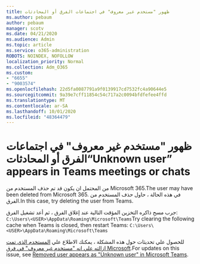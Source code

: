 ```yaml
---
title: ظهور "مستخدم غير معروف" في اجتماعات الفرق أو المحادثات
ms.author: pebaum
author: pebaum
manager: scotv
ms.date: 04/21/2020
ms.audience: Admin
ms.topic: article
ms.service: o365-administration
ROBOTS: NOINDEX, NOFOLLOW
localization_priority: Normal
ms.collection: Adm_O365
ms.custom:
- "6655"
- "9003574"
ms.openlocfilehash: 22d5fa0087791a9f0139917cd7532fc4a90644e5
ms.sourcegitcommit: 9a39e7cff11854c54c717a2c0094bfdfefee4ffd
ms.translationtype: MT
ms.contentlocale: ar-SA
ms.lasthandoff: 10/01/2020
ms.locfileid: "48364479"
---
```

# <a name="unknown-user-appears-in-teams-meetings-or-chats"></a><span data-ttu-id="9e88c-102">ظهور "مستخدم غير معروف" في اجتماعات الفرق أو المحادثات</span><span class="sxs-lookup"><span data-stu-id="9e88c-102">“Unknown user” appears in Teams meetings or chats</span></span>

<span data-ttu-id="9e88c-103">من المحتمل ان يكون قد تم حذف المستخدم من Microsoft 365.</span><span class="sxs-lookup"><span data-stu-id="9e88c-103">The user may have been deleted from Microsoft 365.</span></span> <span data-ttu-id="9e88c-104">في هذه الحالة ، حاول حذف المستخدم من الفرق.</span><span class="sxs-lookup"><span data-stu-id="9e88c-104">In this case, try deleting the user from Teams.</span></span>  

<span data-ttu-id="9e88c-105">جرب مسح ذاكره التخزين المؤقت التالية عند إغلاق الفرق ، ثم أعد تشغيل الفرق: `C:\Users\<USER>\AppData\Roaming\Microsoft\Teams`</span><span class="sxs-lookup"><span data-stu-id="9e88c-105">Try clearing the following cache when Teams is closed, then restart Teams: `C:\Users\<USER>\AppData\Roaming\Microsoft\Teams`</span></span>

<span data-ttu-id="9e88c-106">للحصول علي تحديثات حول هذه المشكلة ، يمكنك الاطلاع علي  [المستخدم الذي تمت ازالته علي انه "مستخدم غير معروف" في فرق Microsoft](https://docs.microsoft.com/MicrosoftTeams/troubleshoot/known-issues/removed-user-appears-as-unknown).</span><span class="sxs-lookup"><span data-stu-id="9e88c-106">For updates on this issue, see  [Removed user appears as "Unknown user" in Microsoft Teams](https://docs.microsoft.com/MicrosoftTeams/troubleshoot/known-issues/removed-user-appears-as-unknown).</span></span>
